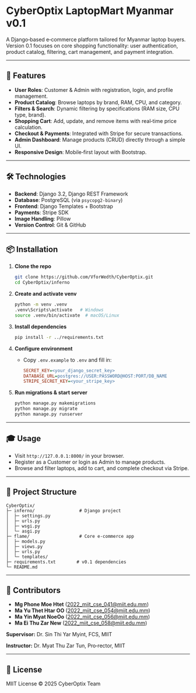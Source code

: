 # CyberOptix LaptopMart Myanmar v0.1

A Django‑based e‑commerce platform tailored for Myanmar laptop buyers. Version 0.1 focuses on core shopping functionality: user authentication, product catalog, filtering, cart management, and payment integration.

---

## 🚀 Features

* **User Roles**: Customer & Admin with registration, login, and profile management.
* **Product Catalog**: Browse laptops by brand, RAM, CPU, and category.
* **Filters & Search**: Dynamic filtering by specifications (RAM size, CPU type, brand).
* **Shopping Cart**: Add, update, and remove items with real‑time price calculation.
* **Checkout & Payments**: Integrated with Stripe for secure transactions.
* **Admin Dashboard**: Manage products (CRUD) directly through a simple UI.
* **Responsive Design**: Mobile‑first layout with Bootstrap.

---

## 🛠️ Technologies

* **Backend**: Django 3.2, Django REST Framework
* **Database**: PostgreSQL (via `psycopg2-binary`)
* **Frontend**: Django Templates + Bootstrap
* **Payments**: Stripe SDK
* **Image Handling**: Pillow
* **Version Control**: Git & GitHub

---

## 📦 Installation

1. **Clone the repo**

   ```bash
   git clone https://github.com/VforWedth/CyberOptix.git
   cd CyberOptix/inferno
   ```

2. **Create and activate venv**

   ```bash
   python -m venv .venv
   .venv\Scripts\activate   # Windows
   source .venv/bin/activate  # macOS/Linux
   ```

3. **Install dependencies**

   ```bash
   pip install -r ../requirements.txt
   ```

4. **Configure environment**

   * Copy `.env.example` to `.env` and fill in:

     ```ini
     SECRET_KEY=<your_django_secret_key>
     DATABASE_URL=postgres://USER:PASSWORD@HOST:PORT/DB_NAME
     STRIPE_SECRET_KEY=<your_stripe_key>
     ```

5. **Run migrations & start server**

   ```bash
   python manage.py makemigrations
   python manage.py migrate
   python manage.py runserver
   ```

---

## 🎓 Usage

* Visit `http://127.0.0.1:8000/` in your browser.
* Register as a Customer or login as Admin to manage products.
* Browse and filter laptops, add to cart, and complete checkout via Stripe.

---

## 📝 Project Structure

```
CyberOptix/
├─ inferno/                 # Django project
│  ├─ settings.py
│  ├─ urls.py
│  ├─ wsgi.py
│  └─ asgi.py
├─ flame/                   # Core e‑commerce app
│  ├─ models.py
│  ├─ views.py
│  ├─ urls.py
│  └─ templates/
├─ requirements.txt        # v0.1 dependencies
└─ README.md
```

---

## 👥 Contributors

* **Mg Phone Moe Htet** ([2022\_miit\_cse\_041@miit.edu.mm](mailto:2022_miit_cse_041@miit.edu.mm))
* **Ma Yu Thet Htar OO** ([2022\_miit\_cse\_054@miit.edu.mm](mailto:2022_miit_cse_054@miit.edu.mm))
* **Ma Yin Myat NoeOo** ([2022\_miit\_cse\_056@miit.edu.mm](mailto:2022_miit_cse_056@miit.edu.mm))
* **Ma Ei Thu Zar New** ([2022\_miit\_cse\_058@miit.edu.mm](mailto:2022_miit_cse_058@miit.edu.mm))

**Supervisor:** Dr. Sin Thi Yar Myint, FCS, MIIT

**Instructor:** Dr. Myat Thu Zar Tun, Pro‑rector, MIIT

---

## 📄 License

MIIT License © 2025 CyberOptix Team
